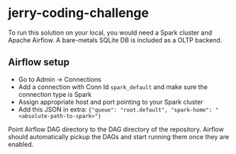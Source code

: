 # jerry-coding-challenge

To run this solution on your local, you would need a Spark cluster and Apache Airflow. A bare-metals SQLite DB is included as a OLTP backend.

## Airflow setup

- Go to Admin -> Connections
- Add a connection with Conn Id `spark_default` and make sure the connection type is Spark
- Assign appropriate host and port pointing to your Spark cluster
- Add this JSON in extra: `{"queue": "root.default", "spark-home": "<absolute-path-to-spark>"}`

Point Airflow DAG directory to the DAG directory of the repository. Airflow should automatically pickup the DAGs and start running them once they are enabled.
